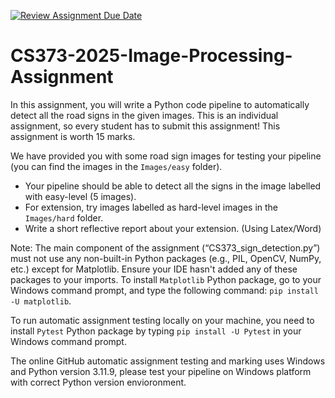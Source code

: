 [![Review Assignment Due Date](https://classroom.github.com/assets/deadline-readme-button-22041afd0340ce965d47ae6ef1cefeee28c7c493a6346c4f15d667ab976d596c.svg)](https://classroom.github.com/a/Hr9UEGX0)
# CS373-2025-Image-Processing-Assignment
In this assignment, you will write a Python code pipeline to automatically detect all the road signs in the given images. This is an individual assignment, so every student has to submit this assignment! This assignment is worth 15 marks.

We have provided you with some road sign images for testing your pipeline (you can find the images in the `Images/easy` folder).
- Your pipeline should be able to detect all the signs in the image labelled with easy-level (5 images).
- For extension, try images labelled as hard-level images in the `Images/hard` folder.
- Write a short reflective report about your extension. (Using Latex/Word)

Note: The main component of the assignment (“CS373_sign_detection.py”) must not use any non-built-in Python packages (e.g., PIL, OpenCV, NumPy, etc.) except for Matplotlib. Ensure your IDE hasn't added any of these packages to your imports. To install `Matplotlib` Python package, go to your Windows command prompt, and type the following command: `pip install -U matplotlib`.

To run automatic assignment testing locally on your machine, you need to install `Pytest` Python package by typing `pip install -U Pytest` in your Windows command prompt.

The online GitHub automatic assignment testing and marking uses Windows and Python version 3.11.9, please test your pipeline on Windows platform with correct Python version envioronment.
